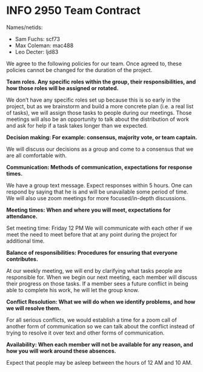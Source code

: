 # INFO 2950 Team Contract

Names/netids:

- Sam Fuchs: scf73
- Max Coleman: mac488
- Leo Decter: ljd83

We agree to the following policies for our team. Once agreed to, these policies
cannot be changed for the duration of the project.

**Team roles. Any specific roles within the group, their responsibilities, and
how those roles will be assigned or rotated.**

We don’t have any specific roles set up because this is so early in the project,
but as we brainstorm and build a more concrete plan (i.e. a real list of tasks),
we will assign those tasks to people during our meetings. Those meetings will
also be an opportunity to talk about the distribution of work and ask for help
if a task takes longer than we expected.

**Decision making: For example: consensus, majority vote, or team captain.**

We will discuss our decisions as a group and come to a consensus that we are all
comfortable with.

**Communication: Methods of communication, expectations for response times.**

We have a group text message. Expect responses within 5 hours. One can respond
by saying that he is and will be unavailable some period of time. We will also
use zoom meetings for more focused/in-depth discussions.

**Meeting times: When and where you will meet, expectations for attendance.**

Set meeting time: Friday 12 PM We will communicate with each other if we meet
the need to meet before that at any point during the project for additional
time.

**Balance of responsibilities: Procedures for ensuring that everyone
contributes.**

At our weekly meeting, we will end by clarifying what tasks people are
responsible for. When we begin our next meeting, each member will discuss their
progress on those tasks. If a member sees a future conflict in being able to
complete his work, he will let the group know.

**Conflict Resolution: What we will do when we identify problems, and how we
will resolve them.**

For all serious conflicts, we would establish a time for a zoom call of another
form of communication so we can talk about the conflict instead of trying to
resolve it over text and other forms of communication.

**Availability: When each member will not be available for any reason, and how
you will work around these absences.**

Expect that people may be asleep between the hours of 12 AM and 10 AM.
